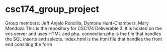 # csc174_group_project
Group members: Jeff Anjelo Rondilla, Dymone Hunt-Chambers, Mary Mendoza
This is the repository for CSC174 Deliverable 3. It is hosted on the ecs server and uses HTML and php. 
connection.php is the file that handles the SQL inserts and selects.
index.html is the html file that handles the front end consiting the form 
